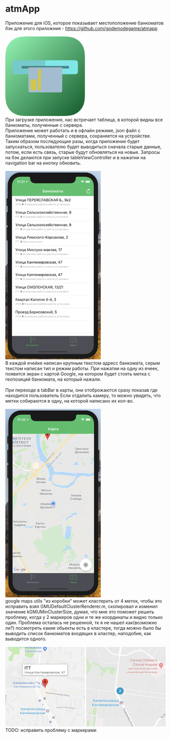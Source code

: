 # atmApp
Приложение для iOS, которое показывает местоположение банкоматов
<br>бэк для этого приложния - https://github.com/godemodegame/atmapp
<br><br><img src="https://github.com/godemodegame/atmMap/blob/master/images/Icon.png" width="250" height="250">
<br>При загрузке приложения, нас встречает таблица, в которой видны все банкоматы, полученные с сервера.
<br>Приложение может работать и в офлайн режиме, json файл с банкоматами, полученный с сервера, сохраняется 
на устройстве. Таким образом последующие разы, когда приложение будет запускаться, пользователю будет выводиться
сначала старые данные, потом, если есть связь, старые будут обновляться на новые. 
Запросы на бэк делаются при запуске tableViewController и в нажатии на navigation bar на кнопку обновить.
<br><br><img src="https://github.com/godemodegame/atmMap/blob/master/images/tableViewController.png" width="300">
<br>В каждой ячейке написан крупным текстом адресс банкомата, серым текстом написан тип и режим работы.
При нажатии на одну из ячеек, появится экран с картой Google, на котором будет стоять метка с геопозицей банкомата, 
на который нажали.
<br><br>При переходе в tabBar в карты, они отоброжаются сразу показав где находится пользователь
Если отдалить камеру, то можно увидеть, что метки собираются в одну, на которой написано их кол-во.
<br><br><img src="https://github.com/godemodegame/atmMap/blob/master/images/mapViewController.png" width="300">
<br>google maps utils "из коробки" может кластерить от 4 меток, чтобы это исправить взял GMUDefaultClusterRenderer.m,
скопировал и изменил значение kGMUMinClusterSize, думая, что мне это поможет решить проблему, когда у 2 маркеров 
одни и те же координаты и видно только один. Проблема осталась не решенной, тк я не нашел как(возможно ли?) посмотреть какие 
обьекты есть в кластере, тогда можно было бы выводить список банкоматов входящих в кластер, наподобие, как выводится одного.
<br><br><img src="https://github.com/godemodegame/atmMap/blob/master/images/marker.png" width="250">
<img src="https://github.com/godemodegame/atmMap/blob/master/images/cluster.png" width="250">
<br>TODO: исправить проблему с маркерами</i>

